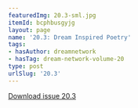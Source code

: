 ```yaml
---
featuredImg: 20.3-sml.jpg
itemId: bcphbusgyjg
layout: page
name: '20.3: Dream Inspired Poetry'
tags:
- hasAuthor: dreamnetwork
- hasTag: dream-network-volume-20
type: post
urlSlug: '20.3'
---
```

<a href="../files/pdfs/Volume_20/20.3_poetry.pdf" download="">Download issue 20.3</a>